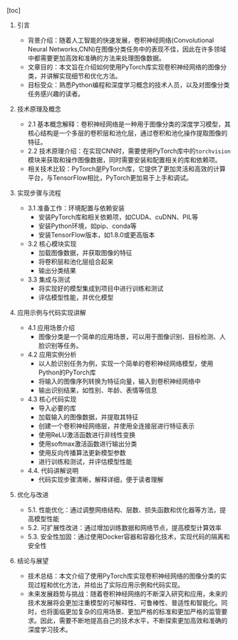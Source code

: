 
[toc]                    
                
                
1. 引言
    - 背景介绍：随着人工智能的快速发展，卷积神经网络(Convolutional Neural Networks,CNN)在图像分类任务中的表现不佳，因此在许多领域中都需要更加高效和准确的方法来处理图像数据。
    - 文章目的：本文旨在介绍如何使用PyTorch库实现卷积神经网络的图像分类，并讲解实现细节和优化方法。
    - 目标受众：熟悉Python编程和深度学习概念的技术人员，以及对图像分类任务感兴趣的读者。

2. 技术原理及概念
    - 2.1 基本概念解释：卷积神经网络是一种用于图像分类的深度学习模型，其核心结构是一个多层的卷积层和池化层，通过卷积和池化操作提取图像的特征。
    - 2.2 技术原理介绍：在实现CNN时，需要使用PyTorch库中的`torchvision`模块来获取和操作图像数据，同时需要安装和配置相关的库和依赖项。
    - 相关技术比较：PyTorch是PyTorch库，它提供了更加灵活和高效的计算平台，与TensorFlow相比，PyTorch更加易于上手和调试。

3. 实现步骤与流程
    - 3.1 准备工作：环境配置与依赖安装
        - 安装PyTorch库和相关依赖项，如CUDA、cuDNN、PIL等
        - 安装Python环境，如pip、conda等
        - 安装TensorFlow版本，如1.8.0或更高版本
    - 3.2 核心模块实现
        - 加载图像数据，并获取图像的特征
        - 将卷积层和池化层组合起来
        - 输出分类结果
    - 3.3 集成与测试
        - 将实现好的模型集成到项目中进行训练和测试
        - 评估模型性能，并优化模型

4. 应用示例与代码实现讲解
    - 4.1 应用场景介绍
        - 图像分类是一个简单的应用场景，可以用于图像识别、目标检测、人脸识别等任务。
    - 4.2 应用实例分析
        - 以人脸识别任务为例，实现一个简单的卷积神经网络模型，使用Python的PyTorch库
        - 将输入的图像序列转换为特征向量，输入到卷积神经网络中
        - 输出识别结果，如性别、年龄、表情等信息
    - 4.3 核心代码实现
        - 导入必要的库
        - 加载输入的图像数据，并提取其特征
        - 创建一个卷积神经网络层，并使用全连接层进行特征表示
        - 使用ReLU激活函数进行非线性变换
        - 使用softmax激活函数进行输出分类
        - 使用反向传播算法更新模型参数
        - 进行训练和测试，并评估模型性能
    - 4.4. 代码讲解说明
        - 代码实现步骤清晰，解释详细，便于读者理解

5. 优化与改进
    - 5.1. 性能优化：通过调整网络结构、层数、损失函数和优化器等方法，提高模型性能
    - 5.2. 可扩展性改进：通过增加训练数据和网络节点，提高模型计算效率
    - 5.3. 安全性加固：通过使用Docker容器和容器化技术，实现代码的隔离和安全性

6. 结论与展望
    - 技术总结：本文介绍了使用PyTorch库实现卷积神经网络的图像分类的实现过程和优化方法，并给出了实际应用示例和代码实现。
    - 未来发展趋势与挑战：随着卷积神经网络的不断深入研究和应用，未来的技术发展将会更加注重模型的可解释性、可鲁棒性、普适性和智能化。同时，也将面临更加复杂的应用场景、更加严格的标准和更加严格的监管要求。因此，需要不断地提高自己的技术水平，不断探索更加高效和准确的深度学习技术。

